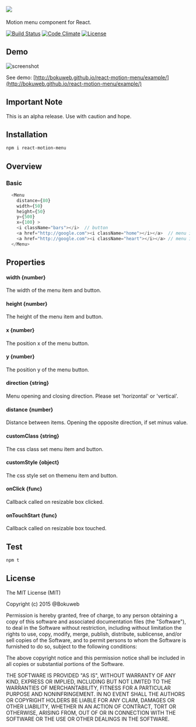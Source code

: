 # ![](https://raw.githubusercontent.com/bokuweb/react-motion-menu/master/example/logo.png)

Motion menu component for React.

[![Build Status](https://travis-ci.org/bokuweb/react-motion-menu.svg?branch=master)](https://travis-ci.org/bokuweb/react-motion-menu)
[![Code Climate](https://codeclimate.com/github/bokuweb/react-motion-menu/badges/gpa.svg)](https://codeclimate.com/github/bokuweb/react-motion-menu)
[![License](http://img.shields.io/npm/l/object.assign.svg)](https://github.com/bokuweb/react-motion-menu#license)

## Demo

![screenshot](https://github.com/bokuweb/react-motion-menu/blob/master/example/screenshot.gif?raw=true)

See demo: [http://bokuweb.github.io/react-motion-menu/example/](http://bokuweb.github.io/react-motion-menu/example/)

## Important Note

This is an alpha release. Use with caution and hope.

## Installation

```sh
npm i react-motion-menu
```

## Overview

### Basic

``` javascript
  <Menu
    distance={80}
    width={50}
    height={50}
    y={500}
    x={100} >
    <i className="bars"></i>  // button
    <a href="http://google.com"><i className="home"></i></a>  // menu item1
    <a href="http://google.com"><i className="heart"></i></a> // menu item2
  </Menu>
```

## Properties

#### width {number}

The width of the menu item and button.   

#### height {number}

The height of the menu item and button.   

#### x {number}

The position x of the menu button.

#### y {number}

The position y of the menu button.

#### direction {string}

Menu opening and closing direction.
Please set 'horizontal' or 'vertical'.

#### distance {number}

Distance between items.
Opening the opposite direction, if set minus value.

#### customClass {string}

The css class set menu item and button. 

#### customStyle {object}

The css style set on themenu item and button. 

#### onClick {func}

Callback called on resizable box clicked.

#### onTouchStart {func}

Callback called on resizable box touched.


## Test

``` sh
npm t
```

## License

The MIT License (MIT)

Copyright (c) 2015 @Bokuweb

Permission is hereby granted, free of charge, to any person obtaining a copy of this software and associated documentation files (the "Software"), to deal in the Software without restriction, including without limitation the rights to use, copy, modify, merge, publish, distribute, sublicense, and/or sell copies of the Software, and to permit persons to whom the Software is furnished to do so, subject to the following conditions:

The above copyright notice and this permission notice shall be included in all copies or substantial portions of the Software.

THE SOFTWARE IS PROVIDED "AS IS", WITHOUT WARRANTY OF ANY KIND, EXPRESS OR IMPLIED, INCLUDING BUT NOT LIMITED TO THE WARRANTIES OF MERCHANTABILITY, FITNESS FOR A PARTICULAR PURPOSE AND NONINFRINGEMENT. IN NO EVENT SHALL THE AUTHORS OR COPYRIGHT HOLDERS BE LIABLE FOR ANY CLAIM, DAMAGES OR OTHER LIABILITY, WHETHER IN AN ACTION OF CONTRACT, TORT OR OTHERWISE, ARISING FROM, OUT OF OR IN CONNECTION WITH THE SOFTWARE OR THE USE OR OTHER DEALINGS IN THE SOFTWARE.
